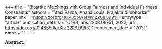 +++
title = "Bipartite Matchings with Group Fairness and Individual Fairness Constraints"
authors = "Atasi Panda, Anand Louis, Prajakta Nimbhorkar"
paper_link = "https://doi.org/10.48550/arXiv.2208.09951"
entrytype = "article"
publication_details = "CoRR, abs/2208.09951, 2022, url: <a href='https://doi.org/10.48550/arXiv.2208.09951' target='_blank'>https://doi.org/10.48550/arXiv.2208.09951</a>."
conference_date = "2022"
notes = ""
+++

<b>Abstract:</b>
